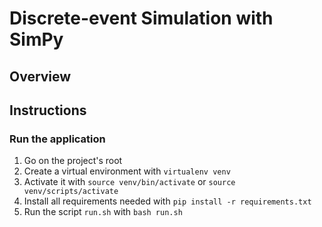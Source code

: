 # Discrete-event Simulation with SimPy

## Overview

## Instructions

### Run the application

1. Go on the project's root
2. Create a virtual environment with `virtualenv venv`
3. Activate it with `source venv/bin/activate` or `source venv/scripts/activate`
4. Install all requirements needed with `pip install -r requirements.txt`
5. Run the script `run.sh` with `bash run.sh`
